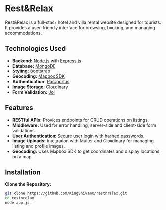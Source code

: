 # Rest&Relax

Rest&Relax is a full-stack hotel and villa rental website designed for tourists. It provides a user-friendly interface for browsing, booking, and managing accommodations.

## Technologies Used

- **Backend:** [Node.js](https://nodejs.org/) with [Express.js](https://expressjs.com/)
- **Database:** [MongoDB](https://www.mongodb.com/)
- **Styling:** [Bootstrap](https://getbootstrap.com/)
- **Geocoding:** [Mapbox SDK](https://docs.mapbox.com/mapbox-sdk-js/)
- **Authentication:** [Passport.js](http://www.passportjs.org/)
- **Image Storage:** [Cloudinary](https://cloudinary.com/)
- **Form Validation:** [Joi](https://joi.dev/)

## Features

- **RESTful APIs:** Provides endpoints for CRUD operations on listings.
- **Middleware:** Used for error handling, server-side and client-side form validations.
- **User Authentication:** Secure user login with hashed passwords.
- **Image Uploads:** Integration with Multer and Cloudinary for managing listing and profile images.
- **Geocoding:** Uses Mapbox SDK to get coordinates and display locations on a map.

## Installation

**Clone the Repository:**

   ```bash
   git clone https://github.com/KingShivamX/restnrelax.git
   cd restnrelax
   node app.js
   
